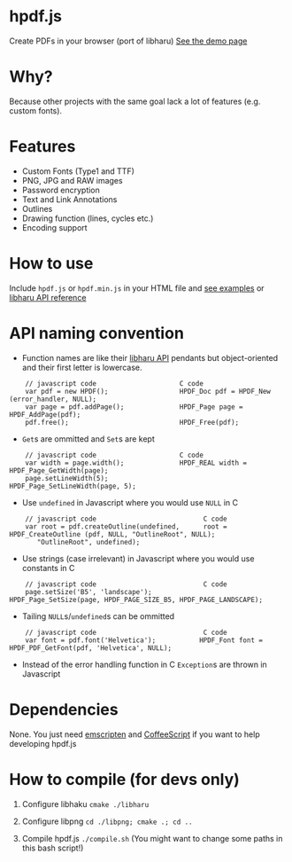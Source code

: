 hpdf.js
=======

Create PDFs in your browser (port of libharu)
[See the demo page](http://manuels.github.com/hpdf.js/)


Why?
====

Because other projects with the same goal lack a lot of features (e.g. custom fonts).


Features
========
- Custom Fonts (Type1 and TTF)
- PNG, JPG and RAW images
- Password encryption
- Text and Link Annotations
- Outlines
- Drawing function (lines, cycles etc.)
- Encoding support


How to use
==========

Include `hpdf.js` or `hpdf.min.js` in your HTML file and [see examples](http://manuels.github.com/hpdf.js/) or [libharu API reference](https://github.com/libharu/libharu/wiki)


API naming convention
=====================

- Function names are like their [libharu API](https://github.com/libharu/libharu/wiki) pendants but object-oriented and their first letter is lowercase.
```
    // javascript code                     C code
    var pdf = new HPDF();                  HPDF_Doc pdf = HPDF_New (error_handler, NULL);
    var page = pdf.addPage();              HPDF_Page page = HPDF_AddPage(pdf);
    pdf.free();                            HPDF_Free(pdf);
```

- ``Get``s are ommitted and ``Set``s are kept
```
    // javascript code                     C code
    var width = page.width();              HPDF_REAL width = HPDF_Page_GetWidth(page);
    page.setLineWidth(5);                  HPDF_Page_SetLineWidth(page, 5);
```

- Use ``undefined`` in Javascript where you would use ``NULL`` in C
```
    // javascript code                           C code
    var root = pdf.createOutline(undefined,      root = HPDF_CreateOutline (pdf, NULL, "OutlineRoot", NULL);
       "OutlineRoot", undefined);
```

- Use strings (case irrelevant) in Javascript where you would use constants in C
```
    // javascript code                           C code
    page.setSize('B5', 'landscape');             HPDF_Page_SetSize(page, HPDF_PAGE_SIZE_B5, HPDF_PAGE_LANDSCAPE);
```

- Tailing ``NULL``s/``undefined``s can be ommitted
```
    // javascript code                           C code
    var font = pdf.font('Helvetica');           HPDF_Font font = HPDF_PDF_GetFont(pdf, 'Helvetica', NULL);
```

- Instead of the error handling function in C ``Exception``s are thrown in Javascript


Dependencies
============

None. You just need [emscripten](https://github.com/kripken/emscripten) and [CoffeeScript](http://www.coffeescript.org/) if you want to help developing hpdf.js


How to compile (for devs only)
===============================

1. Configure libhaku
``cmake ./libharu``

1. Configure libpng
``cd ./libpng; cmake .; cd ..``

2. Compile hpdf.js
``./compile.sh``
(You might want to change some paths in this bash script!)

